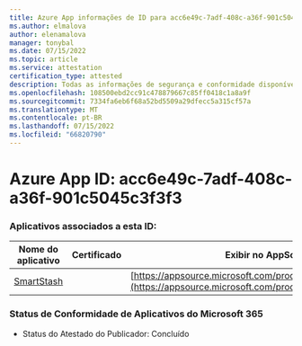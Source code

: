 ```yaml
---
title: Azure App informações de ID para acc6e49c-7adf-408c-a36f-901c5045c3f3f3
ms.author: elmalova
author: elenamalova
manager: tonybal
ms.date: 07/15/2022
ms.topic: article
ms.service: attestation
certification_type: attested
description: Todas as informações de segurança e conformidade disponíveis para acc6e49c-7adf-408c-a36f-901c5045c3f3f3.
ms.openlocfilehash: 108500ebd2cc91c478879667c85ff0418c1a8a9f
ms.sourcegitcommit: 7334fa6eb6f68a52bd5509a29dfecc5a315cf57a
ms.translationtype: MT
ms.contentlocale: pt-BR
ms.lasthandoff: 07/15/2022
ms.locfileid: "66820790"
---
```

# <a name="azure-app-id-acc6e49c-7adf-408c-a36f-901c5045c3f3"></a>Azure App ID: acc6e49c-7adf-408c-a36f-901c5045c3f3f3


### <a name="apps-associated-with-this-id"></a>Aplicativos associados a esta ID:
| **Nome do aplicativo** | **Certificado** | **Exibir no AppSource** |
|--------------|---------------|-----------------------|
| [SmartStash](../forward/WA200004223.md) |  | [https://appsource.microsoft.com/product/office/WA200004223](https://appsource.microsoft.com/product/office/WA200004223) |

### <a name="microsoft-365-app-compliance-status"></a>Status de Conformidade de Aplicativos do Microsoft 365
- Status do Atestado do Publicador: Concluído
